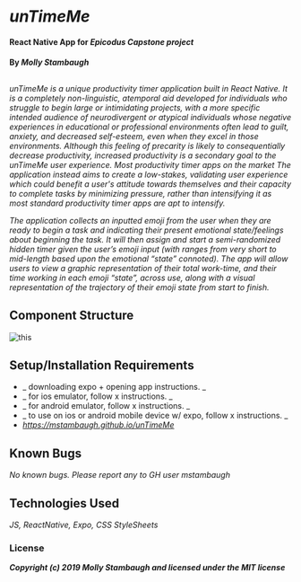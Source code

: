 # _unTimeMe_
 
#### React Native App for _**Epicodus** Capstone project_
 
#### By _**Molly Stambaugh**_
 
##
 
_unTimeMe is a unique productivity timer application built in React Native. It is a completely non-linguistic, atemporal aid developed for individuals who struggle to begin large or intimidating projects, with a more specific intended audience of neurodivergent or atypical individuals whose negative experiences in educational or professional environments often lead to guilt, anxiety, and decreased self-esteem, even when they excel in those environments. Although this feeling of precarity is likely to consequentially decrease productivity, increased productivity is a secondary goal to the unTimeMe user experience. Most productivity timer apps on the market The application instead aims to create a low-stakes, validating user experience which could benefit a user's attitude towards themselves and their capacity to complete tasks by minimizing pressure, rather than intensifying it as most standard productivity timer apps are apt to intensify._
 
_The application collects an inputted emoji from the user when they are ready to begin a task and indicating their present emotional state/feelings about beginning the task. It will then assign and start a semi-randomized hidden timer given the user’s emoji input (with ranges from very short to mid-length based upon the emotional “state” connoted). The app will allow users to view a graphic representation of their total work-time, and their time working in each emoji “state”, across use, along with a visual representation of the trajectory of their emoji state from start to finish._
## Component Structure
 
![this](./assets/unTimeMeComponentTree.png)
## Setup/Installation Requirements
 
* _ downloading expo + opening app instructions. _
* _ for ios emulator, follow x instructions. _
* _ for android emulator, follow x instructions. _
* _ to use on ios or android mobile device w/ expo, follow x instructions. _
* _https://mstambaugh.github.io/unTimeMe_
 
 
## Known Bugs
 
_No known bugs. Please report any to GH user mstambaugh_
 
 
 
## Technologies Used
 
_JS, ReactNative, Expo, CSS StyleSheets_
 
### License
 
 
**_Copyright (c) 2019 Molly Stambaugh and licensed under the MIT license_**
 
